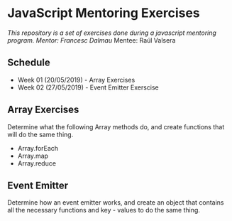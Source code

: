 # JavaScript Mentoring Exercises

_This repository is a set of exercises done during a javascript mentoring program.
Mentor: Francesc Dalmau_
Mentee: Raúl Valsera

## Schedule

-   Week 01 (20/05/2019) - Array Exercises
-   Week 02 (27/05/2019) - Event Emitter Exerscise

## Array Exercises

Determine what the following Array methods do, and create functions that will do the same thing.

-   Array.forEach
-   Array.map
-   Array.reduce

## Event Emitter

Determine how an event emitter works, and create an object that contains all the necessary functions and key - values to do the same thing.
